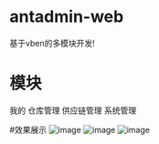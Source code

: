# antadmin-web
基于vben的多模块开发!

# 模块
我的
仓库管理
供应链管理
系统管理

#效果展示
![image](https://github.com/aganstudio/antadmin-web/assets/6250675/666ef0c1-22db-4663-b39f-4ccde6087e37)
![image](https://github.com/aganstudio/antadmin-web/assets/6250675/4e11654e-c73b-4db2-9d32-b6c54b01a058)
![image](https://github.com/aganstudio/antadmin-web/assets/6250675/66213b80-48ac-41ea-b957-ded874d82076)
